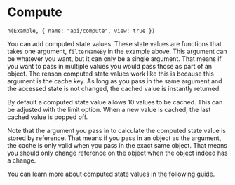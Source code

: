 # Compute

```marksy
h(Example, { name: "api/compute", view: true })
```

You can add computed state values. These state values are functions that takes one argument, `filterNameBy` in the example above. This argument can be whatever you want, but it can only be a single argument. That means if you want to pass in multiple values you would pass those as part of an object. The reason computed state values work like this is because this argument is the cache key. As long as you pass in the same argument and the accessed state is not changed, the cached value is instantly returned.

By default a computed state value allows 10 values to be cached. This can be adjusted with the limit option. When a new value is cached, the last cached value is popped off.

Note that the argument you pass in to calculate the computed state value is stored by reference. That means if you pass in an object as the argument, the cache is only valid when you pass in the exact same object. That means you should only change reference on the object when the object indeed has a change.

You can learn more about computed state values in [the following guide](/guides/computing_like_a_pro).